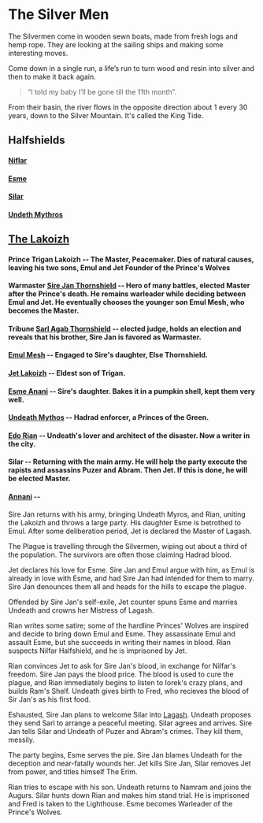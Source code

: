 # The Silver Men
 
The Silvermen come in wooden sewn boats, made from fresh logs and hemp rope. They are looking at the sailing ships and making some interesting moves. 

Come down in a single run, a life’s run to turn wood and resin into silver and then to make it back again. 

> “I told my baby I’ll be gone till the 11th month”. 

From their basin, the river flows in the opposite direction about 1 every 30 years, down to the Silver Mountain. It's called the King Tide.

## Halfshields

#### [Niflar](/p/niflar.md)

#### [Esme](/p/esme.md)

#### [Silar](/p/silar.md)

#### [Undeth Mythros](/p/undeath.md)

## [The Lakoizh](/f/lakoizh.d)

#### Prince Trigan Lakoizh -- The Master, Peacemaker. Dies of natural causes, leaving his two sons, Emul and Jet Founder of the Prince's Wolves

#### Warmaster [Sire Jan Thornshield](/p/jan_thornshield.md) -- Hero of many battles, elected Master after the Prince's death. He remains warleader while deciding between Emul and Jet. He eventually chooses the younger son Emul Mesh, who becomes the Master.

#### Tribune [Sarl Agab Thornshield](/p/sarl.md) -- elected judge, holds an election and reveals that his brother, Sire Jan is favored as Warmaster.

#### [Emul Mesh](/p/emul_mesh.md) -- Engaged to Sire's daughter, Else Thornshield.

#### [Jet Lakoizh](/p/jet.md) -- Eldest son of Trigan.

#### [Esme Anani](/p/esme.md) -- Sire's daughter. Bakes it in a pumpkin shell, kept them very well.

#### [Undeath Mythos](/p/undeth.md) -- Hadrad enforcer, a Princes of the Green.

#### [Edo Rian](/p/rian.md) -- Undeath's lover and architect of the disaster. Now a writer in the city.

#### Silar -- Returning with the main army. He will help the party execute the rapists and assassins Puzer and Abram. Then Jet. If this is done, he will be elected Master.

#### [Annani](/p/annani.md) -- 

Sire Jan returns with his army, bringing Undeath Myros, and Rian, uniting the Lakoizh and throws a large party. His daughter Esme is betrothed to Emul. After some deliberation period, Jet is declared the Master of Lagash.

The Plague is travelling through the Silvermen, wiping out about a third of the population. The survivors are often those claiming Hadrad blood.

Jet declares his love for Esme. Sire Jan and Emul argue with him, as Emul is already in love with Esme, and had Sire Jan had intended for them to marry. Sire Jan denounces them all and heads for the hills to escape the plague. 

Offended by Sire Jan's self-exile, Jet counter spuns Esme and marries Undeath and crowns her Mistress of Lagash.

Rian writes some satire; some of the hardline Princes' Wolves are inspired and decide to bring down Emul and Esme. They assassinate Emul and assault Esme, but she succeeds in writing their names in blood. Rian suspects Nilfar Halfshield, and he is imprisoned by Jet.

Rian convinces Jet to ask for Sire Jan's blood, in exchange for Nilfar's freedom. Sire Jan pays the blood price. The blood is used to cure the plague, and Rian immediately begins to listen to Iorek's crazy plans, and builds Ram's Shelf. Undeath gives birth to Fred, who recieves the blood of Sir Jan's as his first food.

Eshausted, Sire Jan plans to welcome Silar into [Lagash](/l/lagash.md). Undeath proposes they send Sarl to arrange a peaceful meeting. Silar agrees and arrives. Sire Jan tells Silar and Undeath of Puzer and Abram's crimes. They kill them, messily. 

The party begins, Esme serves the pie. Sire Jan blames Undeath for the deception and near-fatally wounds her. Jet kills Sire Jan, Silar removes Jet from power, and titles himself The Erim.

Rian tries to escape with his son. Undeath returns to Namram and joins the Augurs. Silar hunts down Rian and makes him stand trial. He is imprisoned and Fred is taken to the Lighthouse. Esme becomes Warleader of the Prince's Wolves.